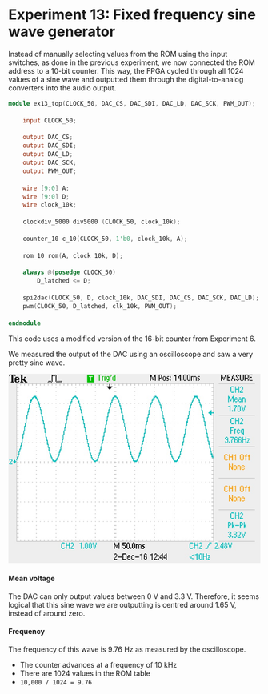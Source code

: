 # Experiment 13: Fixed frequency sine wave generator

Instead of manually selecting values from the ROM using the input switches, as done in the previous experiment, we now connected the ROM address to a 10-bit counter. This way, the FPGA cycled through all 1024 values of a sine wave and outputted them through the digital-to-analog converters into the audio output.

```verilog
module ex13_top(CLOCK_50, DAC_CS, DAC_SDI, DAC_LD, DAC_SCK, PWM_OUT);

	input CLOCK_50;

	output DAC_CS;
	output DAC_SDI;
	output DAC_LD;
	output DAC_SCK;
	output PWM_OUT;

	wire [9:0] A;
	wire [9:0] D;
	wire clock_10k;

	clockdiv_5000 div5000 (CLOCK_50, clock_10k);

	counter_10 c_10(CLOCK_50, 1'b0, clock_10k, A);

	rom_10 rom(A, clock_10k, D);
	
	always @(posedge CLOCK_50)
		D_latched <= D;

	spi2dac(CLOCK_50, D, clock_10k, DAC_SDI, DAC_CS, DAC_SCK, DAC_LD);
	pwm(CLOCK_50, D_latched, clk_10k, PWM_OUT);

endmodule
```
This code uses a modified version of the 16-bit counter from Experiment 6.

We measured the output of the DAC using an oscilloscope and saw a very pretty sine wave.

![sine wave](../images/ex13_sinewave.jpg)

#### Mean voltage

The DAC can only output values between 0 V and 3.3 V. Therefore, it seems logical that this sine wave we are outputting is centred around 1.65 V, instead of around zero.

#### Frequency

The frequency of this wave is 9.76 Hz as measured by the oscilloscope.
- The counter advances at a frequency of 10 kHz
- There are 1024 values in the ROM table
- `10,000 / 1024 = 9.76`
